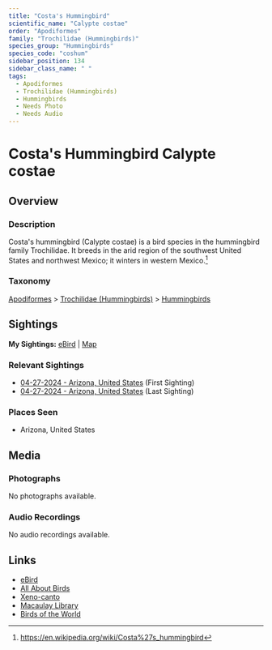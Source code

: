 ```yaml
---
title: "Costa's Hummingbird"
scientific_name: "Calypte costae"
order: "Apodiformes"
family: "Trochilidae (Hummingbirds)"
species_group: "Hummingbirds"
species_code: "coshum"
sidebar_position: 134
sidebar_class_name: " "
tags: 
  - Apodiformes
  - Trochilidae (Hummingbirds)
  - Hummingbirds
  - Needs Photo
  - Needs Audio
---
```


# Costa's Hummingbird <span className='sci_name'>Calypte costae</span>

## Overview

### Description
Costa's hummingbird (Calypte costae) is a bird species in the hummingbird family Trochilidae. It breeds in the arid region of the southwest United States and northwest Mexico; it winters in western Mexico.[^1]

[^1]: https://en.wikipedia.org/wiki/Costa%27s_hummingbird

### Taxonomy
[Apodiformes](/tags/apodiformes) > [Trochilidae (Hummingbirds)](/tags/trochilidae-hummingbirds) > [Hummingbirds](/tags/hummingbirds)


## Sightings

**My Sightings:** [eBird](https://ebird.org/lifelist?r=world&time=life&spp=coshum) | [Map](/map?species_code=coshum)

### Relevant Sightings

* [04-27-2024 - Arizona, United States](https://ebird.org/checklist/S170587133) (First Sighting)
* [04-27-2024 - Arizona, United States](https://ebird.org/checklist/S170629025) (Last Sighting)

### Places Seen

* Arizona, United States



## Media
### Photographs
No photographs available.

### Audio Recordings
No audio recordings available.

## Links
* [eBird](https://ebird.org/species/coshum) 
* [All About Birds](https://www.allaboutbirds.org/guide/coshum) 
* [Xeno-canto](https://www.xeno-canto.org/species/calypte-costae) 
* [Macaulay Library](https://search.macaulaylibrary.org/catalog?taxonCode=coshum&sort=rating_rank_desc)
* [Birds of the World](https://birdsoftheworld.org/bow/species/coshum)
